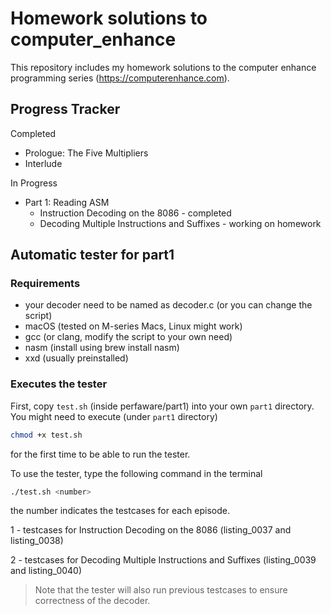 # Homework solutions to computer_enhance
This repository includes my homework solutions to the computer enhance programming series (https://computerenhance.com).

## Progress Tracker

Completed
- Prologue: The Five Multipliers
- Interlude

In Progress
- Part 1: Reading ASM 
  - Instruction Decoding on the 8086 - completed
  - Decoding Multiple Instructions and Suffixes - working on homework

## Automatic tester for part1

### Requirements
- your decoder need to be named as decoder.c (or you can change the script)
- macOS (tested on M-series Macs, Linux might work)
- gcc (or clang, modify the script to your own need)
- nasm (install using brew install nasm)
- xxd (usually preinstalled)

### Executes the tester
First, copy `test.sh` (inside perfaware/part1) into your own `part1` directory.
You might need to execute (under `part1` directory)
```bash
chmod +x test.sh
```
for the first time to be able to run the tester.

To use the tester, type the following command in the terminal
```bash
./test.sh <number>
```
the number indicates the testcases for each episode.

1 - testcases for Instruction Decoding on the 8086 (listing_0037 and listing_0038)

2 - testcases for Decoding Multiple Instructions and Suffixes (listing_0039 and listing_0040)

> Note that the tester will also run previous testcases to ensure correctness of the decoder.
